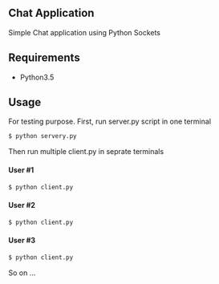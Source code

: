 ## Chat Application
Simple Chat application using Python Sockets

## Requirements
* Python3.5

## Usage
For testing purpose. First, run server.py script in one terminal

```python
$ python servery.py
```

Then run multiple client.py in seprate terminals

#### User #1
```python
$ python client.py
```

#### User #2
```python
$ python client.py
```

#### User #3
```python
$ python client.py
```

So on ...